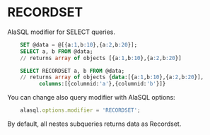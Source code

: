 # RECORDSET

AlaSQL modifier for SELECT queries.
```sql
    SET @data = @[{a:1,b:10},{a:2,b:20}];
    SELECT a, b FROM @data;
    // returns array of objects [{a:1,b:10},{a:2,b:20}]

    SELECT RECORDSET a, b FROM @data;
    // returns array of objects {data:[{a:1,b:10},{a:2,b:20}], 
          columns:[{columnid:'a'},{columnid:'b'}]}
```
You can change also query modifier with AlaSQL options:
```js
    alasql.options.modifier = 'RECORDSET';
```
By default, all nestes subqueries returns data as Recordset.
